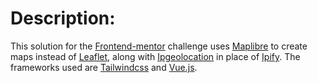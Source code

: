 # Description:

This solution for the [Frontend-mentor](https://www.frontendmentor.io/challenges/ip-address-tracker-I8-0yYAH0) challenge uses [Maplibre](https://maplibre.org/) to create maps instead of [Leaflet](https://leafletjs.com/), along with [Ipgeolocation](https://ipgeolocation.io/) in place of [Ipify](https://www.ipify.org/). The frameworks used are [Tailwindcss](https://tailwindcss.com/) and [Vue.js](https://vuejs.org/).